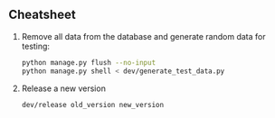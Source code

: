 ## Cheatsheet

1. Remove all data from the database and generate random data for testing:

   ```bash
   python manage.py flush --no-input
   python manage.py shell < dev/generate_test_data.py
   ```

2. Release a new version

   ```bash
   dev/release old_version new_version
   ```

